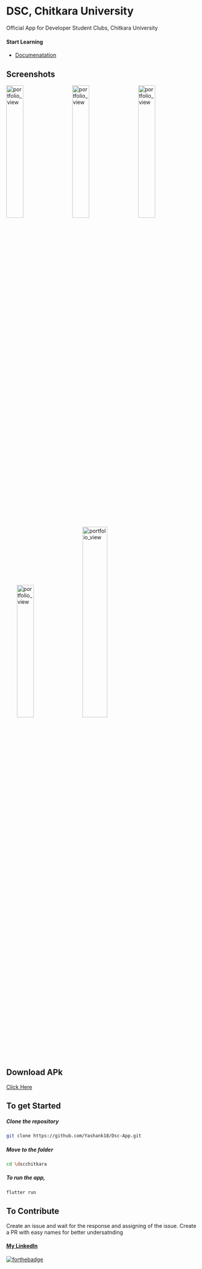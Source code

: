 # DSC, Chitkara University 
Official App for Developer Student Clubs, Chitkara University

#### Start Learning 
* [Documenatation](https://flutter.dev/docs)


## Screenshots
<img width="30%" alt="portfolio_view" src="https://user-images.githubusercontent.com/46098062/80245963-471dd380-8689-11ea-8606-fec13dfbd932.png">&nbsp; &nbsp;&nbsp; &nbsp;<img width="30%" alt="portfolio_view" src="https://user-images.githubusercontent.com/46098062/80246489-1db17780-868a-11ea-93f9-2a3e40c41bd6.png">&nbsp; &nbsp;&nbsp; &nbsp;<img width="30%" alt="portfolio_view" src="https://user-images.githubusercontent.com/46098062/80246500-24d88580-868a-11ea-8bba-fd228c34eb56.png">&nbsp; &nbsp;&nbsp; &nbsp;
<img width="30%" alt="portfolio_view" src="https://user-images.githubusercontent.com/46098062/80246152-949a4080-8689-11ea-85d1-e2cef402b24c.png">&nbsp; &nbsp;&nbsp; &nbsp;<img width="36%" alt="portfolio_view" src="https://user-images.githubusercontent.com/46098062/80246955-e8595980-868a-11ea-806f-9f8394ad7557.gif">

## Download APk
 [Click Here](https://github.com/Yashank18/Dsc-App/tree/master/Apk)

## To get Started

  ##### Clone the repository
```bash
git clone https://github.com/Yashank18/Dsc-App.git
```
  ##### Move to the folder
```bash
cd \dscchitkara
```

  ##### To run the app,
```bash
flutter run
```

## To Contribute
Create an issue and wait for the response and assigning of the issue.
Create a PR with easy names for better undersatnding

#### [My LinkedIn](https://www.linkedin.com/in/yashank18/)
[![forthebadge](https://forthebadge.com/images/badges/built-with-love.svg)](https://github.com/Yashank18)
